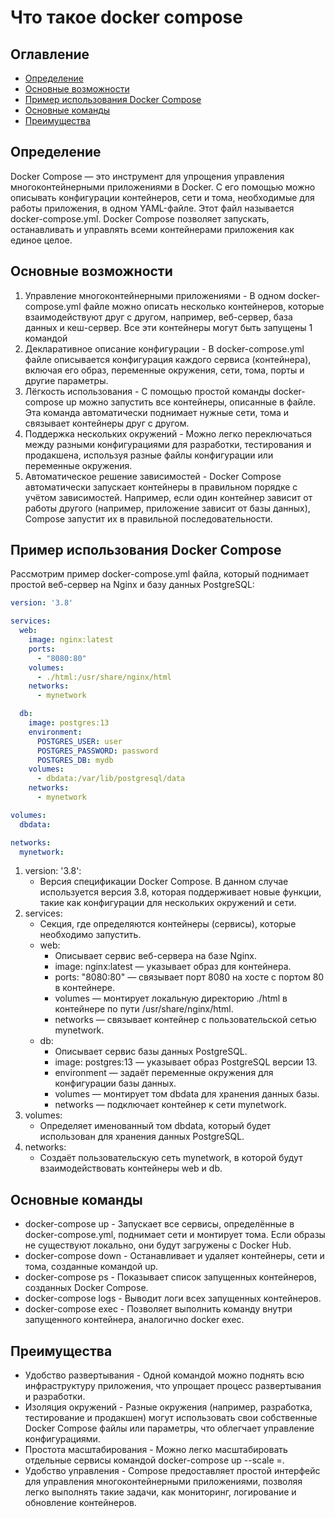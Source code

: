 # Что такое docker compose
## Оглавление
- [Определение](#определение)
- [Основные возможности](#основные-возможности)
- [Пример использования Docker Compose](#пример-использования-docker-compose)
- [Основные команды](#основные-команды)
- [Преимущества](#преимущества)
## Определение
Docker Compose — это инструмент для упрощения управления многоконтейнерными приложениями в Docker. С его помощью можно 
описывать конфигурации контейнеров, сети и тома, необходимые для работы приложения, в одном YAML-файле. Этот файл
называется docker-compose.yml. Docker Compose позволяет запускать, останавливать и управлять всеми контейнерами 
приложения как единое целое.
## Основные возможности
1. Управление многоконтейнерными приложениями - В одном docker-compose.yml файле можно описать несколько контейнеров,
которые взаимодействуют друг с другом, например, веб-сервер, база данных и кеш-сервер. Все эти контейнеры могут быть
запущены 1 командой
2. Декларативное описание конфигурации - В docker-compose.yml файле описывается конфигурация каждого сервиса 
(контейнера), включая его образ, переменные окружения, сети, тома, порты и другие параметры.
3. Лёгкость использования - С помощью простой команды docker-compose up можно запустить все контейнеры, описанные в 
файле. Эта команда автоматически поднимает нужные сети, тома и связывает контейнеры друг с другом.
4. Поддержка нескольких окружений - Можно легко переключаться между разными конфигурациями для разработки,
тестирования и продакшена, используя разные файлы конфигурации или переменные окружения.
5. Автоматическое решение зависимостей - Docker Compose автоматически запускает контейнеры в правильном порядке с учётом 
зависимостей. Например, если один контейнер зависит от работы другого (например, приложение зависит от базы данных), 
Compose запустит их в правильной последовательности.
## Пример использования Docker Compose
Рассмотрим пример docker-compose.yml файла, который поднимает простой веб-сервер на Nginx и базу данных PostgreSQL:
```yaml
version: '3.8'

services:
  web:
    image: nginx:latest
    ports:
      - "8080:80"
    volumes:
      - ./html:/usr/share/nginx/html
    networks:
      - mynetwork

  db:
    image: postgres:13
    environment:
      POSTGRES_USER: user
      POSTGRES_PASSWORD: password
      POSTGRES_DB: mydb
    volumes:
      - dbdata:/var/lib/postgresql/data
    networks:
      - mynetwork

volumes:
  dbdata:

networks:
  mynetwork:
```
1. version: '3.8':
   - Версия спецификации Docker Compose. В данном случае используется версия 3.8, которая поддерживает новые функции, 
такие как конфигурации для нескольких окружений и сети.
2. services:
    - Секция, где определяются контейнеры (сервисы), которые необходимо запустить.
    - web:
      - Описывает сервис веб-сервера на базе Nginx.
      - image: nginx:latest — указывает образ для контейнера.
      - ports: "8080:80" — связывает порт 8080 на хосте с портом 80 в контейнере.
      - volumes — монтирует локальную директорию ./html в контейнере по пути /usr/share/nginx/html.
      - networks — связывает контейнер с пользовательской сетью mynetwork.
    - db:
      - Описывает сервис базы данных PostgreSQL.
      - image: postgres:13 — указывает образ PostgreSQL версии 13.
      - environment — задаёт переменные окружения для конфигурации базы данных.
      - volumes — монтирует том dbdata для хранения данных базы.
      - networks — подключает контейнер к сети mynetwork.
3. volumes:
   - Определяет именованный том dbdata, который будет использован для хранения данных PostgreSQL.
4. networks:
   - Создаёт пользовательскую сеть mynetwork, в которой будут взаимодействовать контейнеры web и db.
## Основные команды
- docker-compose up - Запускает все сервисы, определённые в docker-compose.yml, поднимает сети и монтирует тома. Если 
образы не существуют локально, они будут загружены с Docker Hub.
- docker-compose down - Останавливает и удаляет контейнеры, сети и тома, созданные командой up.
- docker-compose ps - Показывает список запущенных контейнеров, созданных Docker Compose.
- docker-compose logs - Выводит логи всех запущенных контейнеров.
- docker-compose exec - Позволяет выполнить команду внутри запущенного контейнера, аналогично docker exec.
## Преимущества
- Удобство развертывания - Одной командой можно поднять всю инфраструктуру приложения, что упрощает процесс
развертывания и разработки.
- Изоляция окружений - Разные окружения (например, разработка, тестирование и продакшен) могут использовать свои
собственные Docker Compose файлы или параметры, что облегчает управление конфигурациями.
- Простота масштабирования - Можно легко масштабировать отдельные сервисы командой
docker-compose up --scale <service>=<number>.
- Удобство управления - Compose предоставляет простой интерфейс для управления многоконтейнерными приложениями,
позволяя легко выполнять такие задачи, как мониторинг, логирование и обновление контейнеров.
